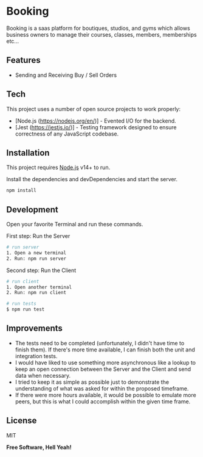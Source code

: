 # Booking

Booking is a saas platform for boutiques, studios, and gyms which allows business owners to manage
their courses, classes, members, memberships etc...

## Features

- Sending and Receiving Buy / Sell Orders

## Tech

This project uses a number of open source projects to work properly:

- [Node.js (https://nodejs.org/en/)] - Evented I/O for the backend.
- [Jest (https://jestjs.io/)] - Testing framework designed to ensure correctness of any JavaScript codebase.

## Installation

This project requires [Node.js](https://nodejs.org/) v14+ to run.

Install the dependencies and devDependencies and start the server.

```sh
npm install
```

## Development

Open your favorite Terminal and run these commands.

First step: Run the Server

```sh
# run server
1. Open a new terminal
2. Run: npm run server
```

Second step: Run the Client

```sh
# run client
1. Open another terminal
2. Run: npm run client
```

```sh
# run tests
$ npm run test
```

## Improvements

- The tests need to be completed (unfortunately, I didn't have time to finish them). If there's more time available, I can finish both the unit and integration tests. 
- I would have liked to use something more asynchronous like a lookup to keep an open connection between the Server and the Client and send data when necessary.
- I tried to keep it as simple as possible just to demonstrate the understanding of what was asked for within the proposed timeframe.
- If there were more hours available, it would be possible to emulate more peers, but this is what I could accomplish within the given time frame.

## License

MIT

**Free Software, Hell Yeah!**
